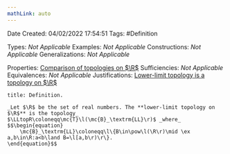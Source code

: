 ```yaml
---
mathLink: auto
---
```


<div class="topSpace"></div>

Date Created: 04/02/2022 17:54:51
Tags: #Definition

Types: _Not Applicable_
Examples: _Not Applicable_
Constructions: _Not Applicable_
Generalizations: _Not Applicable_

Properties: [Comparison of topologies on $\R$](Comparison%20of%20topologies%20on%20R.md)
Sufficiencies: _Not Applicable_
Equivalences: _Not Applicable_
Justifications: [Lower-limit topology is a topology on $\R$](Lower-limit%20topology%20is%20a%20topology%20on%20R.md)

``` ad-Definition
title: Definition.

_Let $\R$ be the set of real numbers. The **lower-limit topology on $\R$** is the topology_ $\LLtopR\coloneqq\mc{T}\l(\mc{B}_\textrm{LL}\r)$ _where_
$$\begin{equation}
    \mc{B}_\textrm{LL}\coloneqq\l\{B\in\pow\l(\R\r)\mid \ex a,b\in\R:a<b\land B=\l[a,b\r)\r\}.
\end{equation}$$

```
